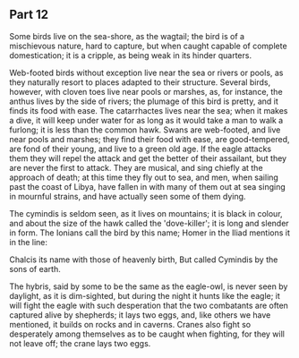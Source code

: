 ## Part 12

Some birds live on the sea-shore, as the wagtail; the bird is of a mischievous nature, hard to capture, but when caught capable of complete domestication; it is a cripple, as being weak in its hinder quarters.

Web-footed birds without exception live near the sea or rivers or pools, as they naturally resort to places adapted to their structure.
Several birds, however, with cloven toes live near pools or marshes, as, for instance, the anthus lives by the side of rivers; the plumage of this bird is pretty, and it finds its food with ease.
The catarrhactes lives near the sea; when it makes a dive, it will keep under water for as long as it would take a man to walk a furlong; it is less than the common hawk.
Swans are web-footed, and live near pools and marshes; they find their food with ease, are good-tempered, are fond of their young, and live to a green old age.
If the eagle attacks them they will repel the attack and get the better of their assailant, but they are never the first to attack.
They are musical, and sing chiefly at the approach of death; at this time they fly out to sea, and men, when sailing past the coast of Libya, have fallen in with many of them out at sea singing in mournful strains, and have actually seen some of them dying.

The cymindis is seldom seen, as it lives on mountains; it is black in colour, and about the size of the hawk called the 'dove-killer'; it is long and slender in form.
The Ionians call the bird by this name; Homer in the Iliad mentions it in the line:

Chalcis its name with those of heavenly birth, But called Cymindis by the sons of earth.

The hybris, said by some to be the same as the eagle-owl, is never seen by daylight, as it is dim-sighted, but during the night it hunts like the eagle; it will fight the eagle with such desperation that the two combatants are often captured alive by shepherds; it lays two eggs, and, like others we have mentioned, it builds on rocks and in caverns.
Cranes also fight so desperately among themselves as to be caught when fighting, for they will not leave off; the crane lays two eggs.

